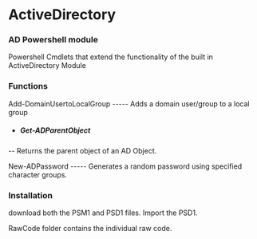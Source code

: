 # ActiveDirectory
### AD Powershell module

Powershell Cmdlets that extend the functionality of the built in ActiveDirectory Module

### Functions
Add-DomainUsertoLocalGroup ----- Adds a domain user/group to a local group   
- ##### Get-ADParentObject    
-- Returns the parent object of an AD Object.   
   
New-ADPassword ----- Generates a random password using specified character groups.

### Installation

download both the PSM1 and PSD1 files.  Import the PSD1.

RawCode folder contains the individual raw code.
